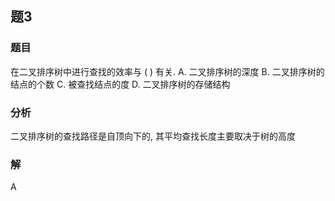 ## 题3
### 题目
在二叉排序树中进行查找的效率与 ( ) 有关.
A. 二叉排序树的深度 
B. 二叉排序树的结点的个数
C. 被查找结点的度 
D. 二叉排序树的存储结构
### 分析
二叉排序树的查找路径是自顶向下的, 其平均查找长度主要取决于树的高度
### 解
A